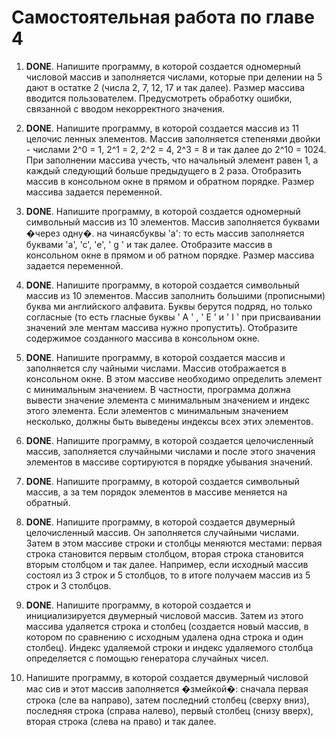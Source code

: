 # Самостоятельная работа по главе 4

1. **DONE**. Напишите программу, в которой создается одномерный числовой мас­сив и заполняется числами, которые при делении на 5 дают в остатке 2 (числа 2, 7, 12, 17 и так далее). Размер массива вводится пользователем. Предусмотреть обработку ошибки, связанной с вводом некорректного значения.

2. **DONE**. Напишите программу, в которой создается массив из 11 целочис­ ленных элементов. Массив заполняется степенями двойки - числами 2^0 = 1, 2^1 = 2, 2^2 = 4, 2^3 = 8 и так далее до 2^10 = 1024. При заполнении массива учесть, что начальный элемент равен 1, а каждый следующий больше предыдущего в 2 раза. Отобразить массив в консольном окне в прямом и обратном порядке. Размер массива задается переменной.

3. **DONE**. Напишите программу, в которой создается одномерный символьный массив из 10 элементов. Массив заполняется буквами �через одну�. на­ чинаясбуквы 'а': то есть массив заполняется буквами 'а', 'с', 'е',
' g ' и так далее. Отобразите массив в консольном окне в прямом и об­ ратном порядке. Размер массива задается переменной.

4. **DONE**. Напишите программу, в которой создается символьный массив из 10 элементов. Массив заполнить большими (прописными) буква­ ми английского алфавита. Буквы берутся подряд, но только согласные (то есть гласные буквы ' А ' , ' Е ' и ' I ' при присваивании значений эле­ ментам массива нужно пропустить). Отобразите содержимое созданного массива в консольном окне.

5. **DONE**. Напишите программу, в которой создается массив и заполняется слу­ чайными числами. Массив отображается в консольном окне. В этом массиве необходимо определить элемент с минимальным значением. В частности, программа должна вывести значение элемента с минималь­ным значением и индекс этого элемента. Если элементов с минималь­ным значением несколько, должны быть выведены индексы всех этих элементов.

6. **DONE**. Напишите программу, в которой создается целочисленный массив, заполняется случайными числами и после этого значения элементов в массиве сортируются в порядке убывания значений.

7. **DONE**. Напишите программу, в которой создается символьный массив, а за­ тем порядок элементов в массиве меняется на обратный.

8. **DONE**. Напишите программу, в которой создается двумерный целочислен­ный массив. Он заполняется случайными числами. Затем в этом массиве строки и столбцы меняются местами: первая строка становится первым столбцом, вторая строка становится вторым столбцом и так далее. На­пример, если исходный массив состоял из 3 строк и 5 столбцов, то в ито­ге получаем массив из 5 строк и 3 столбцов.

9. **DONE**. Напишите программу, в которой создается и инициализируется дву­мерный числовой массив. Затем из этого массива удаляется строка и столбец (создается новый массив, в котором по сравнению с исход­ным удалена одна строка и один столбец). Индекс удаляемой строки и индекс удаляемого столбца определяется с помощью генератора слу­чайных чисел.

10. Напишите программу, в которой создается двумерный числовой мас­ сив и этот массив заполняется �змейкой�: сначала первая строка (сле­ ва направо), затем последний столбец (сверху вниз), последняя строка (справа налево), первый столбец (снизу вверх), вторая строка (слева на­ право) и так далее.